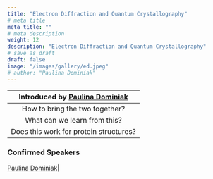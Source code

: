 ```yaml
---
title: "Electron Diffraction and Quantum Crystallography"
# meta title
meta_title: ""
# meta description
weight: 12
description: "Electron Diffraction and Quantum Crystallography"
# save as draft
draft: false
image: "/images/gallery/ed.jpeg"
# author: "Paulina Dominiak"
---
```


|Introduced by [Paulina Dominiak](/authors/paulina-dominiak)|
|:---:|
|How to bring the two together?|
|What can we learn from this? |
|Does this work for protein structures?|

### Confirmed Speakers
[Paulina Dominiak](/authors/paulina-dominiak)|